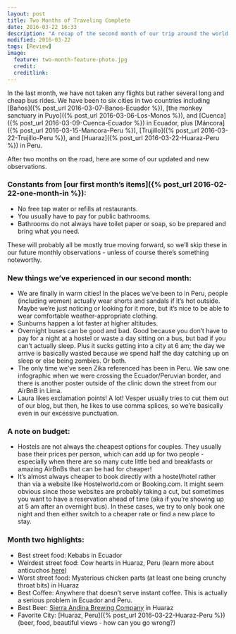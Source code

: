 ```yaml
---
layout: post
title: Two Months of Traveling Complete
date: 2016-03-22 16:33
description: "A recap of the second month of our trip around the world."
modified: 2016-03-22
tags: [Review]
image:
  feature: two-month-feature-photo.jpg
  credit: 
  creditlink: 
---
```


In the last month, we have not taken any flights but rather several long and cheap bus rides. We have been to six cities in two countries including [Baños]({% post_url 2016-03-07-Banos-Ecuador %}), [the monkey sanctuary in Puyo]({% post_url 2016-03-06-Los-Monos %}), and [Cuenca]({% post_url 2016-03-09-Cuenca-Ecuador %}) in Ecuador, plus [Máncora]({% post_url 2016-03-15-Mancora-Peru %}), [Trujillo]({% post_url 2016-03-22-Trujillo-Peru %}), and [Huaraz]({% post_url 2016-03-22-Huaraz-Peru %}) in Peru.

After two months on the road, here are some of our updated and new observations.

### Constants from [our first month’s items]({% post_url 2016-02-22-one-month-in %}):

- No free tap water or refills at restaurants.
- You usually have to pay for public bathrooms.
- Bathrooms do not always have toilet paper or soap, so be prepared and bring what you need.

These will probably all be mostly true moving forward, so we’ll skip these in our future monthly observations - unless of course there’s something noteworthy. 

### New things we’ve experienced in our second month:

- We are finally in warm cities! In the places we’ve been to in Peru, people (including women) actually wear shorts and sandals if it’s hot outside. Maybe we’re just noticing or looking for it more, but it’s nice to be able to wear comfortable weather-appropriate clothing.
- Sunburns happen a lot faster at higher altitudes. 
- Overnight buses can be good and bad. Good because you don’t have to pay for a night at a hostel or waste a day sitting on a bus, but bad if you can’t actually sleep. Plus it sucks getting into a city at 6 am; the day we arrive is basically wasted because we spend half the day catching up on sleep or else being zombies. Or both.
- The only time we’ve seen Zika referenced has been in Peru. We saw one infographic when we were crossing the Ecuador/Peruvian border, and there is another poster outside of the clinic down the street from our AirBnB in Lima.
- Laura likes exclamation points! A lot! Vesper usually tries to cut them out of our blog, but then, he likes to use comma splices, so we’re basically even in our excessive punctuation. 

### A note on budget:

- Hostels are not always the cheapest options for couples. They usually base their prices per person, which can add up for two people - especially when there are so many cute little bed and breakfasts or amazing AirBnBs that can be had for cheaper!
- It’s almost always cheaper to book directly with a hostel/hotel rather than via a website like Hostelworld.com or Booking.com. It might seem obvious since those websites are probably taking a cut, but sometimes you want to have a reservation ahead of time (aka if you’re showing up at 5 am after an overnight bus). In these cases, we try to only book one night and then either switch to a cheaper rate or find a new place to stay.

### Month two highlights:

- Best street food: Kebabs in Ecuador
- Weirdest street food: Cow hearts in Huaraz, Peru (learn more about anticuchos [here](http://perudelights.com/anticuchos-cows-heart-kebabs-flavor-on-a-stick/))
- Worst street food: Mysterious chicken parts (at least one being crunchy throat bits) in Huaraz
- Best Coffee: Anywhere that doesn’t serve instant coffee. This is actually a serious problem in Ecuador and Peru. 
- Best Beer: [Sierra Andina Brewing Company](https://www.facebook.com/Sierra-Andina-Brewing-Company-152037114856790/) in Huaraz
- Favorite City: [Huaraz, Peru]({% post_url 2016-03-22-Huaraz-Peru %}) (beer, food, beautiful views - how can you go wrong?)